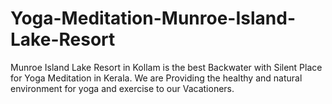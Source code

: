 # Yoga-Meditation-Munroe-Island-Lake-Resort
Munroe Island Lake Resort in Kollam is the best Backwater with Silent Place for Yoga Meditation in Kerala.  We are Providing the healthy and natural environment for yoga and exercise to our Vacationers.
